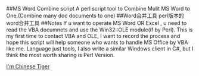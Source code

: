 ##MS Word Combine script
    A perl script tool to Combine Mulit MS Word to One.(Combine many doc documents to one)
##Word合并工具
    perl版本的word合并工具
##Notes
    If u want to operate MS Word OR Excel , u need to read the VBA documnets and use the Win32::OLE module(if by Perl). This is my first time to contact VBA and OLE, I want to record the process and hope this script will help someone who wants to handle MS Office by VBA like me. Language just tools, I also write a similar Windows client in C#, but I think the most worth sharing is Perl Version.

[I'm Chinese Tiger](http://weibo.com/chinesetiger)
